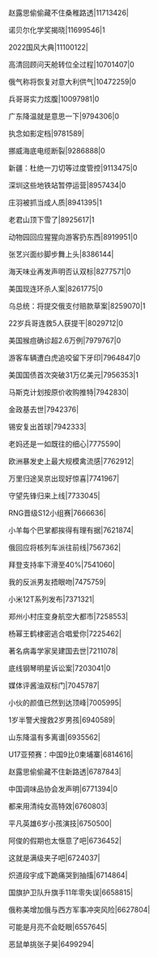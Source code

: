 赵露思偷偷藏不住桑稚路透|11713426|

诺贝尔化学奖揭晓|11699546|1

2022国风大典|11100122|

高清回顾问天舱转位全过程|10701407|0

俄气称将恢复对意大利供气|10472259|0

兵哥哥实力炫腹|10097981|0

广东降温就是意思一下|9794306|0

执念如影定档|9781589|

挪威海底电缆断裂|9286888|0

新疆：杜绝一刀切等过度管控|9113475|0

深圳这些地铁站暂停运营|8957434|0

庄羽被抓当成人质|8941395|1

老君山顶下雪了|8925617|1

动物园回应猩猩向游客扔东西|8919951|0

张艺兴面纱脚步舞上头|8386144|

海天味业再发声明否认双标|8277571|0

美国现连环杀人案|8261775|0

乌总统：将提交俄支付赔款草案|8259070|1

22岁兵哥连救5人获提干|8029712|0

美国猴痘确诊超2.6万例|7979767|0

游客车辆遭白虎追咬留下牙印|7964847|0

美国国债首次突破31万亿美元|7956353|1

马斯克计划按原价收购推特|7942830|

金政基去世|7942376|

锡安复出首球|7942333|

老妈还是一如既往的细心|7775590|

欧洲暴发史上最大规模禽流感|7762912|

万里归途吴京出现好惊喜|7741967|

守望先锋归来上线|7733045|

RNG晋级S12小组赛|7666636|

小羊每个巴掌都挨得有理有据|7621874|

俄回应将核列车派往前线|7567362|

拜登支持率下滑至40%|7541060|

我的反派男友捂眼吻|7475759|

小米12T系列发布|7371321|

郑州小村庄变身航空大都市|7258553|

杨幂王鹤棣密逃合唱爱你|7225462|

著名病毒学家吴建国去世|7211078|

底线钢琴明星诉讼案|7203041|0

媒体评酱油双标门|7045787|

小伙的颜值已然到达顶峰|7005995|

1岁半警犬搜救2岁男孩|6940589|

山东降温有多离谱|6935562|

U17亚预赛：中国9比0柬埔寨|6814616|

赵露思偷偷藏不住新路透|6787843|

中国调味品协会发声明|6771394|0

都来用清纯女高特效|6760803|

平凡英雄6岁小孩演技|6750500|

阿俊的假期也太惬意了吧|6736452|

这就是满级夹子吧|6724037|

炽道段宇成下跪痛哭到抽搐|6714864|

国旗护卫队升旗手11年零失误|6658815|

俄称美增加俄与西方军事冲突风险|6627804|

可能是月亮不会眨眼|6557645|

恶鼠单挑张子昊|6499294|

